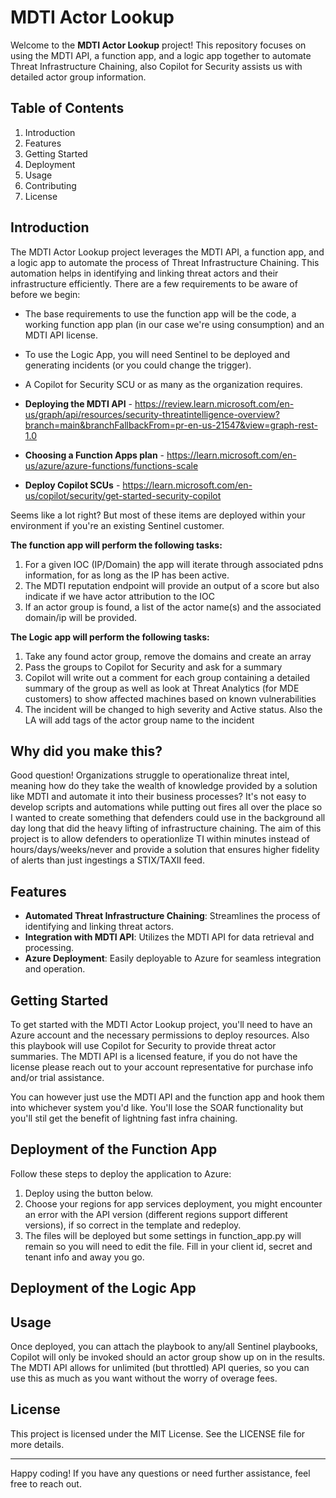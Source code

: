 # MDTI Actor Lookup

Welcome to the **MDTI Actor Lookup** project! This repository focuses on using the MDTI API, a function app, and a logic app together to automate Threat Infrastructure Chaining, also Copilot for Security assists us with detailed actor group information.

## Table of Contents

1. Introduction
2. Features
3. Getting Started
4. Deployment
5. Usage
6. Contributing
7. License

## Introduction

The MDTI Actor Lookup project leverages the MDTI API, a function app, and a logic app to automate the process of Threat Infrastructure Chaining. This automation helps in identifying and linking threat actors and their infrastructure efficiently.  There are a few requirements to be aware of before we begin:

- The base requirements to use the function app will be the code, a working function app plan (in our case we're using consumption) and an MDTI API license.
- To use the Logic App, you will need Sentinel to be deployed and generating incidents (or you could change the trigger).
- A Copilot for Security SCU or as many as the organization requires.

- **Deploying the MDTI API** - https://review.learn.microsoft.com/en-us/graph/api/resources/security-threatintelligence-overview?branch=main&branchFallbackFrom=pr-en-us-21547&view=graph-rest-1.0
- **Choosing a Function Apps plan** - https://learn.microsoft.com/en-us/azure/azure-functions/functions-scale
- **Deploy Copilot SCUs** - https://learn.microsoft.com/en-us/copilot/security/get-started-security-copilot

Seems like a lot right?  But most of these items are deployed within your environment if you're an existing Sentinel customer.

**The function app will perform the following tasks:**

1. For a given IOC (IP/Domain) the app will iterate through associated pdns information, for as long as the IP has been active.
2. The MDTI reputation endpoint will provide an output of a score but also indicate if we have actor attribution to the IOC
3. If an actor group is found, a list of the actor name(s) and the associated domain/ip will be provided.

**The Logic app will perform the following tasks:**

1. Take any found actor group, remove the domains and create an array
2. Pass the groups to Copilot for Security and ask for a summary
3. Copilot will write out a comment for each group containing a detailed summary of the group as well as look at Threat Analytics (for MDE customers) to show affected machines based on known vulnerabilities
4. The incident will be changed to high severity and Active status.  Also the LA will add tags of the actor group name to the incident

## Why did you make this?

Good question!  Organizations struggle to operationalize threat intel, meaning how do they take the wealth of knowledge provided by a solution like MDTI and automate it into their business processes?  It's not easy to develop scripts and automations while putting out fires all over the place so I wanted to create something that defenders could use in the background all day long that did the heavy lifting of infrastructure chaining.  The aim of this project is to allow defenders to operationlize TI within minutes instead of hours/days/weeks/never and provide a solution that ensures higher fidelity of alerts than just ingestings a STIX/TAXII feed.

## Features

- **Automated Threat Infrastructure Chaining**: Streamlines the process of identifying and linking threat actors.
- **Integration with MDTI API**: Utilizes the MDTI API for data retrieval and processing.
- **Azure Deployment**: Easily deployable to Azure for seamless integration and operation.

## Getting Started

To get started with the MDTI Actor Lookup project, you'll need to have an Azure account and the necessary permissions to deploy resources.  Also this playbook will use Copilot for Security to provide threat actor summaries.  The MDTI API is a licensed feature, if you do not have the license please reach out to your account representative for purchase info and/or trial assistance.

You can however just use the MDTI API and the function app and hook them into whichever system you'd like.  You'll lose the SOAR functionality but you'll stil get the benefit of lightning fast infra chaining.

## Deployment of the Function App

Follow these steps to deploy the application to Azure:

1. Deploy using the button below.
2. Choose your regions for app services deployment, you might encounter an error with the API version (different regions support different versions), if so correct in the template and redeploy.
3. The files will be deployed but some settings in function_app.py will remain so you will need to edit the file. Fill in your client id, secret and tenant info and away you go.

## Deployment of the Logic App



## Usage

Once deployed, you can attach the playbook to any/all Sentinel playbooks, Copilot will only be invoked should an actor group show up on in the results.  The MDTI API allows for unlimited (but throttled) API queries, so you can use this as much as you want without the worry of overage fees.

## License

This project is licensed under the MIT License. See the LICENSE file for more details.

---

Happy coding! If you have any questions or need further assistance, feel free to reach out.

